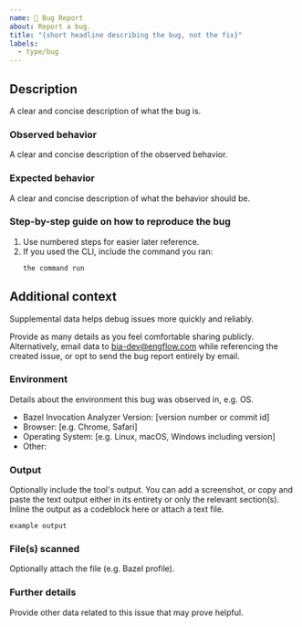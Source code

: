 ```yaml
---
name: 🐛 Bug Report
about: Report a bug.
title: "{short headline describing the bug, not the fix}"
labels:
  - type/bug
---
```


## Description

A clear and concise description of what the bug is.

### Observed behavior

A clear and concise description of the observed behavior.

### Expected behavior

A clear and concise description of what the behavior should be.

### Step-by-step guide on how to reproduce the bug

1. Use numbered steps for easier later reference.
1. If you used the CLI, include the command you ran:
    ```bash
    the command run
    ```

## Additional context

Supplemental data helps debug issues more quickly and reliably.

Provide as many details as you feel comfortable sharing publicly.
Alternatively, email data to <bia-dev@engflow.com> while referencing the created issue, or opt to
send the bug report entirely by email.

### Environment

Details about the environment this bug was observed in, e.g. OS.

- Bazel Invocation Analyzer Version: [version number or commit id]
- Browser: [e.g. Chrome, Safari]
- Operating System: [e.g. Linux, macOS, Windows including version]
- Other:

### Output

Optionally include the tool's output. You can add a screenshot, or copy and paste the text output
either in its entirety or only the relevant section(s). Inline the output as a codeblock here or
attach a text file.

```
example output
```

### File(s) scanned

Optionally attach the file (e.g. Bazel profile).

### Further details

Provide other data related to this issue that may prove helpful.